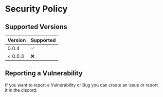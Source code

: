 # Security Policy

## Supported Versions

| Version | Supported          |
|---------|--------------------|
| 0.0.4   | :white_check_mark: |
| < 0.0.3 | :x:                |

## Reporting a Vulnerability

If you want to report a Vulnerability or Bug you can create an issue or report it in the discord.
